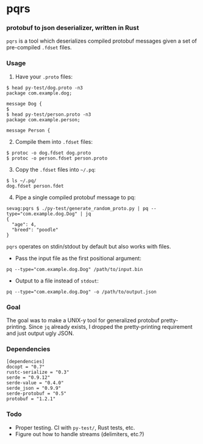 # pqrs
### protobuf to json deserializer, written in Rust

`pqrs` is a tool which deserializes compiled protobuf messages given a set of pre-compiled `.fdset` files.

### Usage

1. Have your `.proto` files:

```
$ head py-test/dog.proto -n3
package com.example.dog;

message Dog {
$
$ head py-test/person.proto -n3
package com.example.person;

message Person {
```

2. Compile them into `.fdset` files:

```
$ protoc -o dog.fdset dog.proto
$ protoc -o person.fdset person.proto
```

3. Copy the `.fdset` files into `~/.pq`:

```
$ ls ~/.pq/
dog.fdset person.fdet
```

4. Pipe a single compiled protobuf message to pq:

```
sevag:pqrs $ ./py-test/generate_random_proto.py | pq --type="com.example.dog.Dog" | jq
{
  "age": 4,
  "breed": "poodle"
}
```

`pqrs` operates on stdin/stdout by default but also works with files.

* Pass the input file as the first positional argument:

`pq --type="com.example.dog.Dog" /path/to/input.bin`

* Output to a file instead of `stdout`:

`pq --type="com.example.dog.Dog" -o /path/to/output.json`

### Goal

The goal was to make a UNIX-y tool for generalized protobuf pretty-printing. Since `jq` already exists, I dropped the pretty-printing requirement and just output ugly JSON.

### Dependencies

```
[dependencies]
docopt = "0.7"
rustc-serialize = "0.3"
serde = "0.9.12"
serde-value = "0.4.0"
serde_json = "0.9.9"
serde-protobuf = "0.5"
protobuf = "1.2.1"
```

### Todo

* Proper testing. CI with `py-test/`, Rust tests, etc.
* Figure out how to handle streams (delimiters, etc.?)
